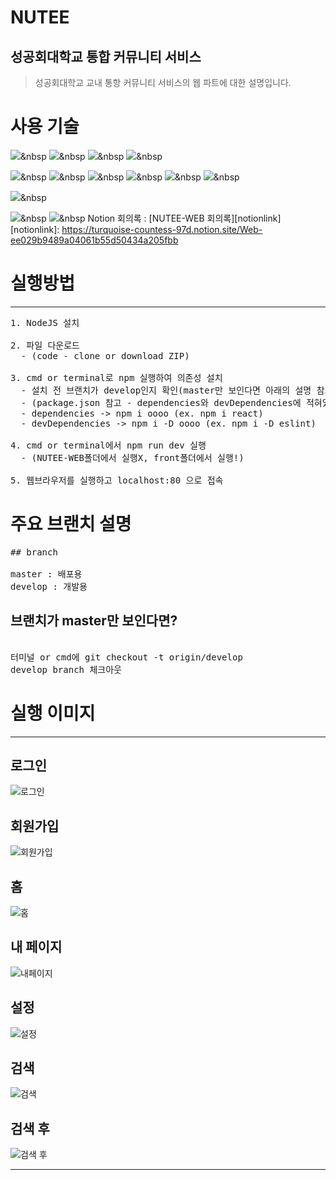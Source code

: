 NUTEE
=========
성공회대학교 통합 커뮤니티 서비스
---------
> 성공회대학교 교내 통항 커뮤니티 서비스의 웹 파트에 대한 설명입니다. 
    
    
# 사용 기술
<img src="https://img.shields.io/badge/#F7DF1E?style=flat-square&logo=JavaScript&logoColor=white"/></a>&nbsp
<img src="https://img.shields.io/badge/#1572B6?style=flat-square&logo=CSS3&logoColor=white"/></a>&nbsp
<img src="https://img.shields.io/badge/#E34F26?style=flat-square&logo=HTML5&logoColor=white"/></a>&nbsp
<img src="https://img.shields.io/badge/#61DAFB?style=flat-square&logo=React&logoColor=white"/></a>&nbsp
    
<img src="https://img.shields.io/badge/#999999?style=flat-square&logo=Redux-Saga&logoColor=white"/></a>&nbsp
<img src="https://img.shields.io/badge/#764ABC?style=flat-square&logo=Redux&logoColor=white"/></a>&nbsp
<img src="https://img.shields.io/badge/#000000?style=flat-square&logo=Next.js&logoColor=white"/></a>&nbsp
<img src="https://img.shields.io/badge/#4B32C3?style=flat-square&logo=ESlint&logoColor=white"/></a>&nbsp
<img src="https://img.shields.io/badge/#8DD6F9?style=flat-square&logo=Webpack&logoColor=white"/></a>&nbsp
<img src="https://img.shields.io/badge/#0170FE?style=flat-square&logo=AntDesign&logoColor=white"/></a>&nbsp
    
<img src="https://img.shields.io/badge/#232F3E?style=flat-square&logo=AmazonAWS&logoColor=white"/></a>&nbsp
    
<img src="https://img.shields.io/badge/#181717?style=flat-square&logo=GitHub&logoColor=white"/></a>&nbsp
<img src="https://img.shields.io/badge/#000000?style=flat-square&logo=Notion&logoColor=white"/></a>&nbsp
Notion 회의록 : [NUTEE-WEB 회의록][notionlink]
[notionlink]: https://turquoise-countess-97d.notion.site/Web-ee029b9489a04061b55d50434a205fbb
   
   
# 실행방법
------------
<pre>
1. NodeJS 설치
   
2. 파일 다운로드
  - (code - clone or download ZIP)
   
3. cmd or terminal로 npm 실행하여 의존성 설치
  - 설치 전 브랜치가 develop인지 확인(master만 보인다면 아래의 설명 참고)
  - (package.json 참고 - dependencies와 devDependencies에 적혀있는 것들 설치)
  - dependencies -> npm i oooo (ex. npm i react)
  - devDependencies -> npm i -D oooo (ex. npm i -D eslint)
   
4. cmd or terminal에서 npm run dev 실행
  - (NUTEE-WEB폴더에서 실행X, front폴더에서 실행!)
   
5. 웹브라우저를 실행하고 localhost:80 으로 접속
</pre> 

# 주요 브랜치 설명
<pre>
## branch

master : 배포용
develop : 개발용
</pre>
   
   
## 브랜치가 master만 보인다면?
<pre>   
터미널 or cmd에 git checkout -t origin/develop 
develop branch 체크아웃
</pre>
   
   
# 실행 이미지
------------
   
## 로그인
![로그인](https://user-images.githubusercontent.com/62700252/149049550-5b494504-ebdb-48ef-bc3c-c93dd9925440.PNG)
   
## 회원가입
![회원가입](https://user-images.githubusercontent.com/62700252/149049660-26ddfc01-6646-4fc1-90d8-d5c77a57078f.PNG)
   
## 홈
![홈](https://user-images.githubusercontent.com/62700252/149049615-26338910-5773-43a4-ac0d-f7a6481253c3.PNG)
   
## 내 페이지
![내페이지](https://user-images.githubusercontent.com/62700252/149049699-a0596d44-ae38-44e0-a7a7-aed7648889ff.PNG)
   
## 설정
![설정](https://user-images.githubusercontent.com/62700252/149049706-5f7e609e-7046-4222-84ad-04df847f8ec6.PNG)
   
## 검색
![검색](https://user-images.githubusercontent.com/62700252/149049730-f436a957-d938-419e-b0f0-31256043b18e.PNG)
   
## 검색 후
![검색 후](https://user-images.githubusercontent.com/62700252/149049736-29e182db-3e4b-4fc5-a9fd-0a844f6cdb47.PNG)
   
     
-------------

